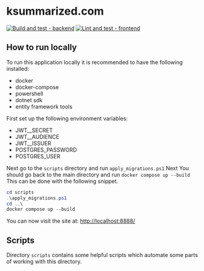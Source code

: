 # ksummarized.com

[![Build and test - backend](https://github.com/ksummarized/ksummarized.com/actions/workflows/build-and-test-backend.yml/badge.svg)](https://github.com/ksummarized/ksummarized.com/actions/workflows/build-and-test-backend.yml)
[![Lint and test - frontend](https://github.com/ksummarized/ksummarized.com/actions/workflows/lint-and-test-frontend.yml/badge.svg)](https://github.com/ksummarized/ksummarized.com/actions/workflows/lint-and-test-frontend.yml)

## How to run locally

To run this application locally it is recommended to have the following installed:

- docker
- docker-compose
- powershell
- dotnet sdk
- entity framework tools

First set up the following environment variables:

- JWT\_\_SECRET
- JWT\_\_AUDIENCE
- JWT\_\_ISSUER
- POSTGRES_PASSWORD
- POSTGRES_USER

Next go to the `scripts` directory and run `apply_migrations.ps1`
Next You should go back to the main directory and run `docker compose up --build`
This can be done with the following snippet.

```powershell
cd scripts
.\apply_migrations.ps1
cd ..\
docker compose up --build
```

You can now visit the site at: <http://localhost:8888/>

## Scripts

Directory `scripts` contains some helpful scripts which automate some parts of working with this directory.
